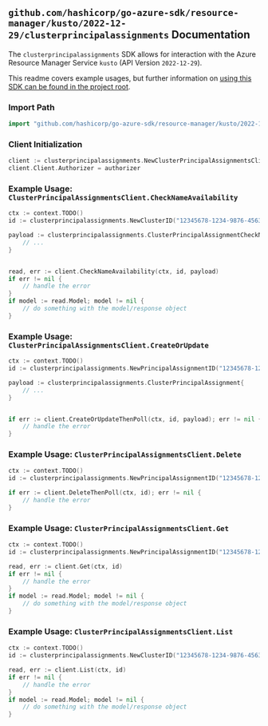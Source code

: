 
## `github.com/hashicorp/go-azure-sdk/resource-manager/kusto/2022-12-29/clusterprincipalassignments` Documentation

The `clusterprincipalassignments` SDK allows for interaction with the Azure Resource Manager Service `kusto` (API Version `2022-12-29`).

This readme covers example usages, but further information on [using this SDK can be found in the project root](https://github.com/hashicorp/go-azure-sdk/tree/main/docs).

### Import Path

```go
import "github.com/hashicorp/go-azure-sdk/resource-manager/kusto/2022-12-29/clusterprincipalassignments"
```


### Client Initialization

```go
client := clusterprincipalassignments.NewClusterPrincipalAssignmentsClientWithBaseURI("https://management.azure.com")
client.Client.Authorizer = authorizer
```


### Example Usage: `ClusterPrincipalAssignmentsClient.CheckNameAvailability`

```go
ctx := context.TODO()
id := clusterprincipalassignments.NewClusterID("12345678-1234-9876-4563-123456789012", "example-resource-group", "clusterValue")

payload := clusterprincipalassignments.ClusterPrincipalAssignmentCheckNameRequest{
	// ...
}


read, err := client.CheckNameAvailability(ctx, id, payload)
if err != nil {
	// handle the error
}
if model := read.Model; model != nil {
	// do something with the model/response object
}
```


### Example Usage: `ClusterPrincipalAssignmentsClient.CreateOrUpdate`

```go
ctx := context.TODO()
id := clusterprincipalassignments.NewPrincipalAssignmentID("12345678-1234-9876-4563-123456789012", "example-resource-group", "clusterValue", "principalAssignmentValue")

payload := clusterprincipalassignments.ClusterPrincipalAssignment{
	// ...
}


if err := client.CreateOrUpdateThenPoll(ctx, id, payload); err != nil {
	// handle the error
}
```


### Example Usage: `ClusterPrincipalAssignmentsClient.Delete`

```go
ctx := context.TODO()
id := clusterprincipalassignments.NewPrincipalAssignmentID("12345678-1234-9876-4563-123456789012", "example-resource-group", "clusterValue", "principalAssignmentValue")

if err := client.DeleteThenPoll(ctx, id); err != nil {
	// handle the error
}
```


### Example Usage: `ClusterPrincipalAssignmentsClient.Get`

```go
ctx := context.TODO()
id := clusterprincipalassignments.NewPrincipalAssignmentID("12345678-1234-9876-4563-123456789012", "example-resource-group", "clusterValue", "principalAssignmentValue")

read, err := client.Get(ctx, id)
if err != nil {
	// handle the error
}
if model := read.Model; model != nil {
	// do something with the model/response object
}
```


### Example Usage: `ClusterPrincipalAssignmentsClient.List`

```go
ctx := context.TODO()
id := clusterprincipalassignments.NewClusterID("12345678-1234-9876-4563-123456789012", "example-resource-group", "clusterValue")

read, err := client.List(ctx, id)
if err != nil {
	// handle the error
}
if model := read.Model; model != nil {
	// do something with the model/response object
}
```
